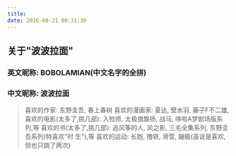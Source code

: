 ```yaml
---
title:
date: 2016-08-21 00:31:39
---
```

## 关于"波波拉面"
### 英文昵称: BOBOLAMIAN(中文名字的全拼)
### 中文昵称: 波波拉面

>喜欢的作家: 东野圭吾, 春上春树
>喜欢的漫画家: 夏达, 壁水羽, 藤子F不二雄, 
>喜欢的电影(太多了,挑几部): 入殓师, 太极旗飘扬, 战马, 哆啦A梦剧场版系列,等
>喜欢的书(太多了,挑几部): 追风筝的人, 风之影, 三毛全集系列, 东野圭吾系列(特喜欢"时  生"),等
>喜欢的运动: 长跑, 撸铁, 滑雪, 蹦极(虽说是喜欢,但也只跳了两次)

